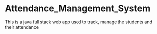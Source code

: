 # Attendance_Management_System
This is a java full stack web app used to track, manage the students and their attendance
